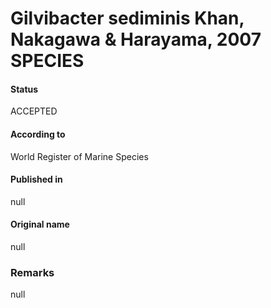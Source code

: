 Gilvibacter sediminis Khan, Nakagawa & Harayama, 2007 SPECIES
=======

#### Status
ACCEPTED

#### According to
World Register of Marine Species

#### Published in
null

#### Original name
null

### Remarks
null